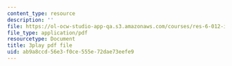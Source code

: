 ```yaml
---
content_type: resource
description: ''
file: https://ol-ocw-studio-app-qa.s3.amazonaws.com/courses/res-6-012-introduction-to-probability-spring-2018/ab9a8ccd56e3f0ce555e72dae73eefe9_UZOT_ddWpco.pdf
file_type: application/pdf
resourcetype: Document
title: 3play pdf file
uid: ab9a8ccd-56e3-f0ce-555e-72dae73eefe9
---
```

